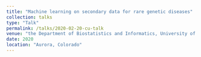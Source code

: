 ```yaml
---
title: "Machine learning on secondary data for rare genetic diseases"
collection: talks
type: "Talk"
permalink: /talks/2020-02-20-cu-talk
venue: "the Department of Biostatistics and Informatics, University of Colorado Anschutz"
date: 2020
location: "Aurora, Colorado"
---
```

